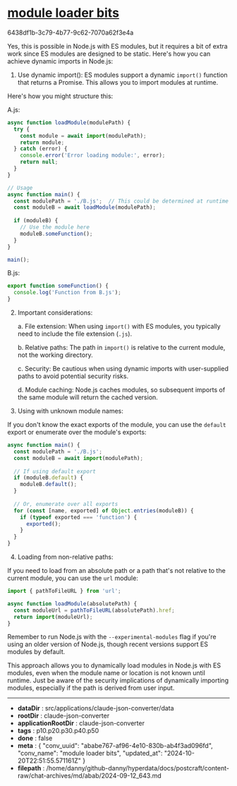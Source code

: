 # [module loader bits](https://claude.ai/chat/ababe767-af96-4e10-830b-ab4f3ad096fd)

6438df1b-3c79-4b77-9c62-7070a62f3e4a

 Yes, this is possible in Node.js with ES modules, but it requires a bit of extra work since ES modules are designed to be static. Here's how you can achieve dynamic imports in Node.js:

1. Use dynamic import():
   ES modules support a dynamic `import()` function that returns a Promise. This allows you to import modules at runtime.

Here's how you might structure this:

A.js:
```javascript
async function loadModule(modulePath) {
  try {
    const module = await import(modulePath);
    return module;
  } catch (error) {
    console.error('Error loading module:', error);
    return null;
  }
}

// Usage
async function main() {
  const modulePath = './B.js';  // This could be determined at runtime
  const moduleB = await loadModule(modulePath);
  
  if (moduleB) {
    // Use the module here
    moduleB.someFunction();
  }
}

main();
```

B.js:
```javascript
export function someFunction() {
  console.log('Function from B.js');
}
```

2. Important considerations:

   a. File extension: When using `import()` with ES modules, you typically need to include the file extension (`.js`).

   b. Relative paths: The path in `import()` is relative to the current module, not the working directory.

   c. Security: Be cautious when using dynamic imports with user-supplied paths to avoid potential security risks.

   d. Module caching: Node.js caches modules, so subsequent imports of the same module will return the cached version.

3. Using with unknown module names:

If you don't know the exact exports of the module, you can use the `default` export or enumerate over the module's exports:

```javascript
async function main() {
  const modulePath = './B.js';
  const moduleB = await import(modulePath);
  
  // If using default export
  if (moduleB.default) {
    moduleB.default();
  }
  
  // Or, enumerate over all exports
  for (const [name, exported] of Object.entries(moduleB)) {
    if (typeof exported === 'function') {
      exported();
    }
  }
}
```

4. Loading from non-relative paths:

If you need to load from an absolute path or a path that's not relative to the current module, you can use the `url` module:

```javascript
import { pathToFileURL } from 'url';

async function loadModule(absolutePath) {
  const moduleUrl = pathToFileURL(absolutePath).href;
  return import(moduleUrl);
}
```

Remember to run Node.js with the `--experimental-modules` flag if you're using an older version of Node.js, though recent versions support ES modules by default.

This approach allows you to dynamically load modules in Node.js with ES modules, even when the module name or location is not known until runtime. Just be aware of the security implications of dynamically importing modules, especially if the path is derived from user input.

---

* **dataDir** : src/applications/claude-json-converter/data
* **rootDir** : claude-json-converter
* **applicationRootDir** : claude-json-converter
* **tags** : p10.p20.p30.p40.p50
* **done** : false
* **meta** : {
  "conv_uuid": "ababe767-af96-4e10-830b-ab4f3ad096fd",
  "conv_name": "module loader bits",
  "updated_at": "2024-10-20T22:51:55.571161Z"
}
* **filepath** : /home/danny/github-danny/hyperdata/docs/postcraft/content-raw/chat-archives/md/abab/2024-09-12_643.md